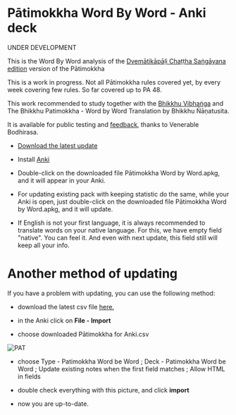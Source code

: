 # Pātimokkha Word By Word - Anki deck

UNDER DEVELOPMENT

This is the Word By Word analysis of the [Dvemātikāpāḷi Chaṭṭha Saṅgāyana edition](https://www.digitalpalireader.online/_dprhtml/index.html?loc=v.6.0.x.x.x.x.t) version of the Pātimokkha

This is a work in progress. Not all Pātimokkha rules covered yet, by every week covering few rules. So far covered up to PA 48. 

This work recommended to study together with the [Bhikkhu Vibhaṅga](https://suttacentral.net/pitaka/vinaya/pli-tv-vi/pli-tv-bu-vb) and The Bhikkhu Patimokkha - Word by Word Translation by Bhikkhu Ñāṇatusita.

It is available for public testing and [feedback](https://docs.google.com/forms/d/e/1FAIpQLSdG6zKDtlwibtrX-cbKVn4WmIs8miH4VnuJvb7f94plCDKJyA/viewform), thanks to Venerable Bodhirasa.

- [Download the latest update](https://github.com/sasanarakkha/study-tools/releases/latest/download/patimokkha-word-by-word.apkg)

- Install [Anki](https://apps.ankiweb.net/)

- Double-click on the downloaded file Pātimokkha Word by Word.apkg, and it will appear in your Anki.

- For updating existing pack with keeping statistic do the same, while your Anki is open, just double-click on the downloaded file Pātimokkha Word by Word.apkg, and it will update.

- If English is not your first language, it is always recommended to translate words on your native language. For this, we have empty field "native". You can feel it. And even with next update, this field still will keep all your info.

# Another method of updating

If you have a problem with updating, you can use the following method:

- download the latest csv file [here.](https://github.com/sasanarakkha/study-tools/releases/latest/download/patimokkha-word-by-word.csv)

- in the Anki click on **File - Import**

- choose downloaded Pātimokkha for Anki.csv

![PAT](https://user-images.githubusercontent.com/39419221/174243196-9ab26e50-9c37-4166-9751-eac936340760.png)

- choose Type - Patimokkha Word be Word ; Deck - Patimokkha Word be Word ; Update existing notes when the first field matches ; Allow HTML in fields

- double check everything with this picture, and click **import**

- now you are up-to-date.
